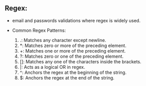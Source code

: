 ## Regex:
- email and passwords validations where regex is widely used.

- Common Regex Patterns:

    1. .: Matches any character except newline.
    2. *: Matches zero or more of the preceding element.
    3. +: Matches one or more of the preceding element.
    4. ?: Matches zero or one of the preceding element.
    5. []: Matches any one of the characters inside the brackets.
    6. |: Acts as a logical OR in regex.
    7. ^: Anchors the regex at the beginning of the string.
    8. $: Anchors the regex at the end of the string.